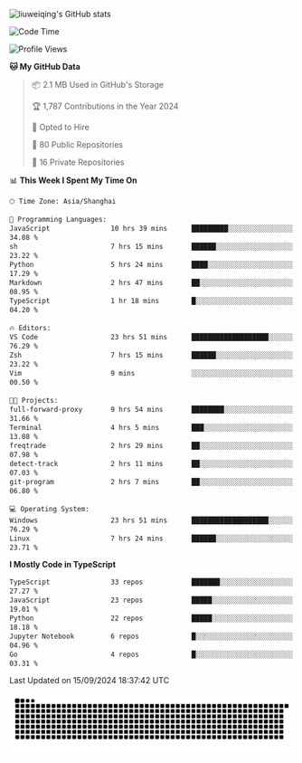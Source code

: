 ![liuweiqing's GitHub stats](https://github-readme-stats.vercel.app/api?username=14790897&show_icons=true&locale=cn&include_all_commits=true&count_private=true)

<!--START_SECTION:waka-->
![Code Time](http://img.shields.io/badge/Code%20Time-1%2C399%20hrs%2028%20mins-blue)

![Profile Views](http://img.shields.io/badge/Profile%20Views-16-blue)

**🐱 My GitHub Data** 

> 📦 2.1 MB Used in GitHub's Storage 
 > 
> 🏆 1,787 Contributions in the Year 2024
 > 
> 💼 Opted to Hire
 > 
> 📜 80 Public Repositories 
 > 
> 🔑 16 Private Repositories 
 > 
📊 **This Week I Spent My Time On** 

```text
🕑︎ Time Zone: Asia/Shanghai

💬 Programming Languages: 
JavaScript               10 hrs 39 mins      █████████░░░░░░░░░░░░░░░░   34.08 % 
sh                       7 hrs 15 mins       ██████░░░░░░░░░░░░░░░░░░░   23.22 % 
Python                   5 hrs 24 mins       ████░░░░░░░░░░░░░░░░░░░░░   17.29 % 
Markdown                 2 hrs 47 mins       ██░░░░░░░░░░░░░░░░░░░░░░░   08.95 % 
TypeScript               1 hr 18 mins        █░░░░░░░░░░░░░░░░░░░░░░░░   04.20 % 

🔥 Editors: 
VS Code                  23 hrs 51 mins      ███████████████████░░░░░░   76.29 % 
Zsh                      7 hrs 15 mins       ██████░░░░░░░░░░░░░░░░░░░   23.22 % 
Vim                      9 mins              ░░░░░░░░░░░░░░░░░░░░░░░░░   00.50 % 

🐱‍💻 Projects: 
full-forward-proxy       9 hrs 54 mins       ████████░░░░░░░░░░░░░░░░░   31.66 % 
Terminal                 4 hrs 5 mins        ███░░░░░░░░░░░░░░░░░░░░░░   13.08 % 
freqtrade                2 hrs 29 mins       ██░░░░░░░░░░░░░░░░░░░░░░░   07.98 % 
detect-track             2 hrs 11 mins       ██░░░░░░░░░░░░░░░░░░░░░░░   07.03 % 
git-program              2 hrs 7 mins        ██░░░░░░░░░░░░░░░░░░░░░░░   06.80 % 

💻 Operating System: 
Windows                  23 hrs 51 mins      ███████████████████░░░░░░   76.29 % 
Linux                    7 hrs 24 mins       ██████░░░░░░░░░░░░░░░░░░░   23.71 % 
```

**I Mostly Code in TypeScript** 

```text
TypeScript               33 repos            ███████░░░░░░░░░░░░░░░░░░   27.27 % 
JavaScript               23 repos            █████░░░░░░░░░░░░░░░░░░░░   19.01 % 
Python                   22 repos            █████░░░░░░░░░░░░░░░░░░░░   18.18 % 
Jupyter Notebook         6 repos             █░░░░░░░░░░░░░░░░░░░░░░░░   04.96 % 
Go                       4 repos             █░░░░░░░░░░░░░░░░░░░░░░░░   03.31 % 
```




 Last Updated on 15/09/2024 18:37:42 UTC
<!--END_SECTION:waka-->

<picture>
  <source media="(prefers-color-scheme: dark)" srcset="https://raw.githubusercontent.com/14790897/14790897/output/github-contribution-grid-snake-dark.svg" />
  <source media="(prefers-color-scheme: light)" srcset="https://raw.githubusercontent.com/14790897/14790897/output/github-contribution-grid-snake.svg" />
  <img alt="github-snake" src="https://raw.githubusercontent.com/14790897/14790897/output/github-contribution-grid-snake.svg" />
</picture>
